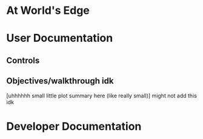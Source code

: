# At World's Edge

# User Documentation
## Controls


## Objectives/walkthrough idk
[uhhhhhh small little plot summary here (like really small)]
might not add this idk

# Developer Documentation
